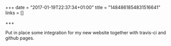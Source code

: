 +++
date = "2017-01-19T22:37:34+01:00"
title = "1484861854831516641"
links = []

+++

Put in place some integration for my new website together with travis-ci and
github pages.
